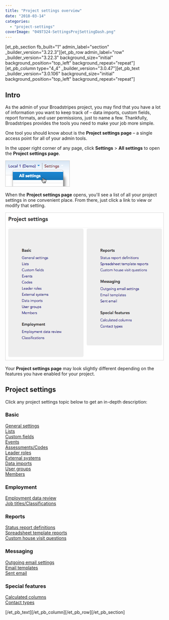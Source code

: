```yaml
---
title: "Project settings overview"
date: "2018-03-14"
categories: 
  - "project-settings"
coverImage: "0497324-SettingsProjSettingDash.png"
---
```


\[et\_pb\_section fb\_built="1" admin\_label="section" \_builder\_version="3.22.3"\]\[et\_pb\_row admin\_label="row" \_builder\_version="3.22.3" background\_size="initial" background\_position="top\_left" background\_repeat="repeat"\]\[et\_pb\_column type="4\_4" \_builder\_version="3.0.47"\]\[et\_pb\_text \_builder\_version="3.0.106" background\_size="initial" background\_position="top\_left" background\_repeat="repeat"\]

## Intro

As the admin of your Broadstripes project, you may find that you have a lot of information you want to keep track of – data imports, custom fields, report formats, and user permissions, just to name a few. Thankfully, Broadstripes provides the tools you need to make your job more simple.

One tool you should know about is the **Project settings page** – a single access point for all of your admin tools.

In the upper right corner of any page, click **Settings** > **All settings** to open the **Project settings page**.

[![](images/f79624d-AllSettingsmenu.png)](../../../../wp-content/uploads/2018/03/f79624d-AllSettingsmenu.png)

When the **Project settings page** opens, you'll see a list of all your project settings in one convenient place. From there, just click a link to view or modify that setting.

[![Your **Project settings page** may look slightly different depending on the features you have enabled for your project.](images/0497324-SettingsProjSettingDash.png)](../../../../wp-content/uploads/2018/03/0497324-SettingsProjSettingDash.png)

Your **Project settings page** may look slightly different depending on the features you have enabled for your project.

## Project settings 

Click any project settings topic below to get an in-depth description:

### Basic

[General settings](../../project-settings/general-settings/)  
[Lists](../../project-settings/lists-custom-fields-events/)  
[Custom fields](../../project-settings/lists-custom-fields-events/)  
[Events](../../project-settings/lists-custom-fields-events/)  
[Assessments/Codes](../../project-settings/assessment-settings/)  
[Leader roles](../../project-settings/leader-roles/)  
[External systems](../../project-settings/external-systems-settings/)  
[Data imports](../../project-settings/data-imports/)  
[User groups](../../project-settings/user-group-settings/)  
[Members](../../project-settings/members-settings/)

### Employment

[Employment data review](../../project-settings/employment-data-review/)  
[Job titles/Classifications](../../project-settings/job-titles-settings/)

### Reports

[Status report definitions](../../project-settings/status-report-definitions/)  
[Spreadsheet template reports](../../project-settings/spreadsheet-template-reports/)  
[Custom house visit questions](../../project-settings/custom-house-visit-questions/)

### Messaging

[Outgoing email settings](../../project-settings/outgoing-email-settings/)  
[Email templates](../../project-settings/email-templates/)  
[Sent email](../../project-settings/sent-email/)

### Special features

[Calculated columns](../../../../uncategorized/calculated-columns-settings/)  
[Contact types](../../project-settings/contact-types/)

\[/et\_pb\_text\]\[/et\_pb\_column\]\[/et\_pb\_row\]\[/et\_pb\_section\]
